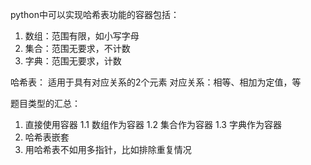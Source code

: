python中可以实现哈希表功能的容器包括：
1. 数组：范围有限，如小写字母
2. 集合：范围无要求，不计数
3. 字典：范围无要求，计数

哈希表：
适用于具有对应关系的2个元素
对应关系：相等、相加为定值，等

题目类型的汇总：
1. 直接使用容器
1.1 数组作为容器
1.2 集合作为容器
1.3 字典作为容器
2. 哈希表嵌套
3. 用哈希表不如用多指针，比如排除重复情况